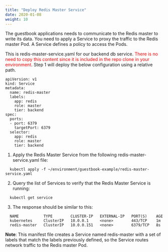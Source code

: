 ```yaml
---
title: "Deploy Redis Master Service"
date: 2020-01-08
weight: 10
---
```


The guestbook applications needs to communicate to the Redis master to write its data. You need to apply a Service to proxy the traffic to the Redis master Pod. A Service defines a policy to access the Pods.

This is redis-master-service.yaml for our backend db service. <font color=red>There is no need to copy this content since it is included in the repo clone in your environment</font>. Step 1 will deploy the below configuration using a relative path.

```
apiVersion: v1
kind: Service
metadata:
  name: redis-master
  labels:
    app: redis
    role: master
    tier: backend
spec:
  ports:
  - port: 6379
    targetPort: 6379
  selector:
    app: redis
    role: master
    tier: backend
```
1. Apply the Redis Master Service from the following redis-master-service.yaml file:

```
  kubectl apply -f ~/environment/guestbook-example/redis-master-service.yaml
```

2. Query the list of Services to verify that the Redis Master Service is running:

```
  kubectl get service
```

3. The response should be similar to this:

```
  NAME           TYPE        CLUSTER-IP   EXTERNAL-IP   PORT(S)    AGE
  kubernetes     ClusterIP   10.0.0.1     <none>        443/TCP    1m
  redis-master   ClusterIP   10.0.0.151   <none>        6379/TCP   8s
```

<b>Note</b>: This manifest file creates a Service named redis-master with a set of labels that match the labels previously defined, so the Service routes network traffic to the Redis master Pod.
